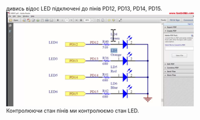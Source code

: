 дивись відос
LED підключені до пінів PD12, PD13, PD14, PD15.
![alt text](www.udemy.com_course_microcontroller-embedded-c-programming_learn_lecture_16552532.png)  
Контролюючи стан пінів ми контролюємо стан LED.